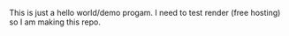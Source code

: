 This is just a hello world/demo progam. I need to test render (free hosting) so I am making this repo.